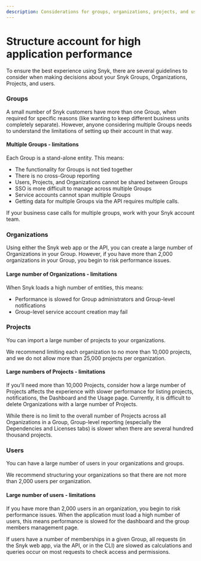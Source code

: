 ```yaml
---
description: Considerations for groups, organizations, projects, and users
---
```


# Structure account for high application performance

To ensure the best experience using Snyk, there are several guidelines to consider when making decisions about your Snyk Groups, Organizations, Projects, and users.

### Groups

A small number of Snyk customers have more than one Group, when required for specific reasons (like wanting to keep different business units completely separate). However, anyone considering multiple Groups needs to understand the limitations of setting up their account in that way.

#### Multiple Groups - limitations

Each Group is a stand-alone entity. This means:

* The functionality for Groups is not tied together
* There is no cross-Group reporting
* Users, Projects, and Organizations cannot be shared between Groups
* SSO is more difficult to manage across multiple Groups
* Service accounts cannot span multiple Groups
* Getting data for multiple Groups via the API requires multiple calls.

If your business case calls for multiple groups, work with your Snyk account team.

### Organizations

Using either the Snyk web app or the API, you can create a large number of Organizations in your Group. However, if you have more than 2,000 organizations in your Group, you begin to risk performance issues.&#x20;

#### Large number of Organizations - limitations

When Snyk loads a high number of entities, this means:

* Performance is slowed for Group administrators and Group-level notifications
* Group-level service account creation may fail

### Projects

You can import a large number of projects to your organizations.

We recommend limiting each organization to no more than 10,000 projects, and we do not allow more than 25,000 projects per organization.

#### Large numbers of Projects - limitations

If you’ll need more than 10,000 Projects, consider how a large number of Projects affects the experience with slower performance for listing projects, notifications, the Dashboard and the Usage page. Currently, it is difficult to delete Organizations with a large number of Projects.

While there is no limit to the overall number of Projects across all Organizations in a Group, Group-level reporting (especially the Dependencies and Licenses tabs) is slower when there are several hundred thousand projects.

### Users

You can have a large number of users in your organizations and groups.

We recommend structuring your organizations so that there are not more than 2,000 users per organization.

#### Large number of users - limitations

If you have more than 2,000 users in an organization, you begin to risk performance issues. When the application must load a high number of users, this means performance is slowed for the dashboard and the group members management page.

If users have a number of memberships in a given Group, all requests (in the Snyk web app, via the API, or in the CLI) are slowed as calculations and queries occur on most requests to check access and permissions.
